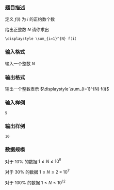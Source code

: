 ### 题目描述
定义 $f(i)$ 为 $i$ 的正约数个数

给出正整数 $N$ 请你求出

```katex
\displaystyle \sum_{i=1}^{N} f(i)
```

### 输入格式

输入一个整数 $N$

### 输出格式

输出一个整数表示 $\displaystyle \sum_{i=1}^{N} f(i)$

### 输入样例
```
5
```
### 输出样例
```
10
```
### 数据规模
对于 $10\%$ 的数据 $1 \leq N \leq 10^5$

对于 $30\%$ 的数据 $1 \leq N \leq 2 \times 10^7$

对于 $100\%$ 的数据 $1 \leq N \leq 10^{12}$